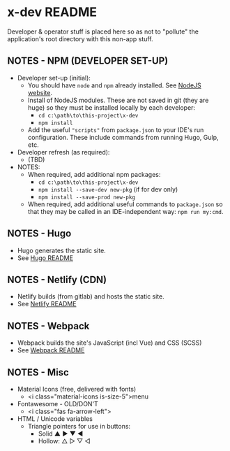 
# x-dev README

Developer & operator stuff is placed here so as not to "pollute"
the application's root directory with this non-app stuff.

## NOTES - NPM (DEVELOPER SET-UP)
- Developer set-up (initial):
  - You should have `node` and `npm` already installed.
    See [NodeJS website](https://nodejs.org/).
  - Install of NodeJS modules. These are not saved in git (they are huge)
    so they must be installed locally by each developer:
    - `cd c:\path\to\this-project\x-dev`
    - `npm install`
  - Add the useful `"scripts"` from `package.json` to your IDE's run
    configuration.  These include commands from running Hugo, Gulp, etc.
- Developer refresh (as required):
  - (TBD)
- NOTES:
  - When required, add additional npm packages:
    - `cd c:\path\to\this-project\x-dev`
    - `npm install --save-dev new-pkg`    (if for dev only)
    - `npm install --save-prod new-pkg`
  - When required, add additional useful commands to `package.json`
    so that they may be called in an IDE-independent way: `npm run my:cmd`.

## NOTES - Hugo
- Hugo generates the static site.
- See [Hugo README](../hugo/README.md)

## NOTES - Netlify (CDN)
- Netlify builds (from gitlab) and hosts the static site.
- See [Netlify README](netlify/README.md)

## NOTES - Webpack
- Webpack builds the site's JavaScript (incl Vue) and CSS (SCSS)
- See [Webpack README](../webpack/README.md)

## NOTES - Misc
 - Material Icons (free, delivered with fonts)
   - &lt;i class="material-icons is-size-5">menu</i>
 - Fontawesome - OLD/DON'T
   - &lt;i class="fas fa-arrow-left"></i>
 - HTML / Unicode variables
   - Triangle pointers for use in buttons:
     - Solid   &#x25b2; &#x25b6; &#x25bc; &#x25c0;
     - Hollow: &#x25b3; &#x25b7; &#x25bd; &#x25c1;
